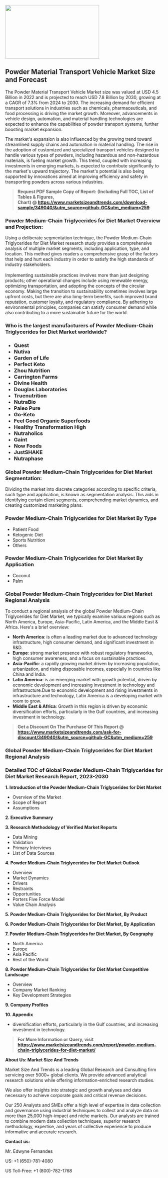 <p><img class="alignnone size-medium wp-image-20088" src="https://ffe5etoiles.com/wp-content/uploads/2024/12/MST1-300x171.png" alt="" width="300" height="171" /></p><h2>Powder Material Transport Vehicle Market Size and Forecast</h2><p>The Powder Material Transport Vehicle Market size was valued at USD 4.5 Billion in 2022 and is projected to reach USD 7.8 Billion by 2030, growing at a CAGR of 7.3% from 2024 to 2030. The increasing demand for efficient transport solutions in industries such as chemicals, pharmaceuticals, and food processing is driving the market growth. Moreover, advancements in vehicle design, automation, and material handling technologies are expected to enhance the capabilities of powder transport systems, further boosting market expansion.</p><p>The market's expansion is also influenced by the growing trend toward streamlined supply chains and automation in material handling. The rise in the adoption of customized and specialized transport vehicles designed to handle various types of powders, including hazardous and non-hazardous materials, is fueling market growth. This trend, coupled with increasing investments in emerging markets, is expected to contribute significantly to the market's upward trajectory. The market's potential is also being supported by innovations aimed at improving efficiency and safety in transporting powders across various industries.</p></p><blockquote id="" class=""><strong>Request PDF Sample Copy of Report: (Including Full TOC, List of Tables &amp; Figures, Chart)&nbsp;@&nbsp;<strong><a href="https://www.marketsizeandtrends.com/download-sample/349040/&utm_source=github-GC&utm_medium=259" target="_blank">https://www.marketsizeandtrends.com/download-sample/349040/&utm_source=github-GC&utm_medium=259</a></strong></strong></blockquote><h3 id="" class="">Powder Medium-Chain Triglycerides for Diet Market&nbsp;Overview and Projection:</h3><p id="" class="">Using a deliberate segmentation technique, the Powder Medium-Chain Triglycerides for Diet Market research study provides a comprehensive analysis of multiple market segments, including application, type, and location. This method gives readers a comprehensive grasp of the factors that help and hurt each industry in order to satisfy the high standards of industry stakeholders. <br /> <br />Implementing sustainable practices involves more than just designing products; other operational changes include using renewable energy, optimizing transportation, and adopting the concepts of the circular economy. Making the transition to sustainability sometimes involves large upfront costs, but there are also long-term benefits, such improved brand reputation, customer loyalty, and regulatory compliance. By adhering to environmental principles, companies can satisfy consumer demand while also contributing to a more sustainable future for the world.</p><h3 id="" class="">Who is the largest manufacturers of&nbsp;Powder Medium-Chain Triglycerides for Diet Market worldwide?</h3><h3 class=""><p><ul><li>Quest </li><li> Nutiva </li><li> Garden of Life </li><li> Perfect Keto </li><li> Zhou Nutrition </li><li> Carrington Farms </li><li> Divine Health </li><li> Douglas Laboratories </li><li> Truenutrition </li><li> NutraBio </li><li> Paleo Pure </li><li> Go-Keto </li><li> Feel Good Organic Superfoods </li><li> Healthy Transformation High </li><li> Nutraholics </li><li> Gaint </li><li> Now Foods </li><li> JustSHAKE </li><li> Nutraphase</li></ul></p></h3><h3 id="" class="">Global&nbsp;Powder Medium-Chain Triglycerides for Diet Market Segmentation:</h3><p id="" class="">Dividing the market into discrete categories according to specific criteria, such type and application, is known as segmentation analysis. This aids in identifying certain client segments, comprehending market dynamics, and creating customized marketing plans.</p><h3 id="" class="">Powder Medium-Chain Triglycerides for Diet Market&nbsp;By Type</h3><p><p><ul><li>Patient Food</li><li> Ketogenic Diet</li><li> Sports Nutrition</li><li> Others</p></li></ul></p></p><h3 id="" class="">Powder Medium-Chain Triglycerides for Diet Market&nbsp;By Application</h3><p class=""><p><ul><li>Coconut</li><li> Palm</li></ul></p></p><h3 id="" class="">Global Powder Medium-Chain Triglycerides for Diet Market Regional Analysis</h3><p id="" class="">To conduct a regional analysis of the global Powder Medium-Chain Triglycerides for Diet Market, we typically examine various regions such as North America, Europe, Asia-Pacific, Latin America, and the Middle East &amp; Africa. Here's a brief overview:</p><ul><li><strong>North America</strong>: is often a leading market due to advanced technology infrastructure, high consumer demand, and significant investment in R&amp;D.</li><li><strong>Europe</strong>: strong market presence with robust regulatory frameworks, high consumer awareness, and a focus on sustainable practices.</li><li><strong>Asia-Pacific</strong>: a rapidly growing market driven by increasing population, urbanization, and rising disposable incomes, especially in countries like China and India.</li><li><strong>Latin America</strong>: is an emerging market with growth potential, driven by economic development and increasing investment in technology and infrastructure.Due to economic development and rising investments in infrastructure and technology, Latin America is a developing market with room to grow.</li><li><strong>Middle East &amp; Africa</strong>: Growth in this region is driven by economic diversification efforts, particularly in the Gulf countries, and increasing investment in technology.</li></ul><blockquote id="" class=""><strong>Get a Discount On The Purchase Of This Report @ <strong><a href="https://www.marketsizeandtrends.com/ask-for-discount/349040/&utm_source=github-GC&utm_medium=259" target="_blank">https://www.marketsizeandtrends.com/ask-for-discount/349040/&utm_source=github-GC&utm_medium=259</a></strong></strong></blockquote><h3 id="" class="">Global Powder Medium-Chain Triglycerides for Diet Market Regional Analysis</h3><h3 id="" class="">Detailed TOC of Global Powder Medium-Chain Triglycerides for Diet Market Research Report, 2023-2030</h3><p id="" class=""><strong>1. Introduction of the Powder Medium-Chain Triglycerides for Diet Market</strong></p><ul><li>Overview of the Market</li><li>Scope of Report</li><li>Assumptions</li></ul><p id="" class=""><strong>2. Executive Summary</strong></p><p id="" class=""><strong>3. Research Methodology of Verified Market Reports</strong></p><ul><li>Data Mining</li><li>Validation</li><li>Primary Interviews</li><li>List of Data Sources</li></ul><p id="" class=""><strong>4. Powder Medium-Chain Triglycerides for Diet Market Outlook</strong></p><ul><li>Overview</li><li>Market Dynamics</li><li>Drivers</li><li>Restraints</li><li>Opportunities</li><li>Porters Five Force Model</li><li>Value Chain Analysis</li></ul><p id="" class=""><strong>5. Powder Medium-Chain Triglycerides for Diet Market, By Product</strong></p><p id="" class=""><strong>6. Powder Medium-Chain Triglycerides for Diet Market, By Application</strong></p><p id="" class=""><strong>7. Powder Medium-Chain Triglycerides for Diet Market, By Geography</strong></p><ul><li>North America</li><li>Europe</li><li>Asia Pacific</li><li>Rest of the World</li></ul><p id="" class=""><strong>8. Powder Medium-Chain Triglycerides for Diet Market Competitive Landscape</strong></p><ul><li>Overview</li><li>Company Market Ranking</li><li>Key Development Strategies</li></ul><p id="" class=""><strong>9. Company Profiles</strong></p><p id="" class=""><strong>10. Appendix</strong></p><ul><li>diversification efforts, particularly in the Gulf countries, and increasing investment in technology.</li></ul><blockquote id="" class=""><strong>For More Information or Query, visit <strong><strong><a href="https://www.marketsizeandtrends.com/report/powder-medium-chain-triglycerides-for-diet-market/" target="_blank">https://www.marketsizeandtrends.com/report/powder-medium-chain-triglycerides-for-diet-market/</a></strong></strong></strong></blockquote><p id="" class=""><strong>About Us: Market Size And Trends</strong></p><p id="" class="">Market Size And Trends is a leading Global Research and Consulting firm servicing over 5000+ global clients. We provide advanced analytical research solutions while offering information-enriched research studies.</p><p id="" class="">We also offer insights into strategic and growth analyses and data necessary to achieve corporate goals and critical revenue decisions.</p><p id="" class="">Our 250 Analysts and SMEs offer a high level of expertise in data collection and governance using industrial techniques to collect and analyze data on more than 25,000 high-impact and niche markets. Our analysts are trained to combine modern data collection techniques, superior research methodology, expertise, and years of collective experience to produce informative and accurate research.</p><p id="" class=""><strong>Contact us:</strong></p><p id="" class="">Mr. Edwyne Fernandes</p><p id="" class="">US: +1 (650)-781-4080</p><p id="" class="">US Toll-Free: +1 (800)-782-1768</p>
